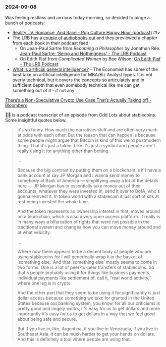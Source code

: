 ### 2024-09-08
Was feeling restless and anxious today morning, so decided to binge a bunch of podcasts:
* [Reality TV, Romance, And Race - Pop Culture Happy Hour (podcast)](https://lnns.co/ELcCsHxki5l) #tv 
* The LRB has a [couple of audiobooks out](https://lrb.supportingcast.fm/audiobooks) and they previewed a chapter from each book in their podcast feed
	* On Jean-Paul Sartre from _Becoming a Philosopher_ by Jonathan Rée: [Jean-Paul Sartre: 'Being and Nothingness' - The LRB Podcast](https://lnns.co/TvkuKJpiWQS)
	* On Edith Piaf from _Complicated Women_ by Bee Wilson: [On Edith Piaf - The LRB Podcast](https://lnns.co/pLa5QXtOwz1)
* [What is artificial general intelligence?](https://www.economist.com/podcasts/2024/09/04/what-is-artificial-general-intelligence) - The Economist has some of the best take on artificial intelligence for MBA/Biz Analyst types. It is not overly technical, but it covers the concepts so articulately and in sufficient depth that even somebody technical like me can get something out of it - if not any


[There’s a Non-Speculative Crypto Use Case That’s Actually Taking off - Bloomberg](https://www.bloomberg.com/news/articles/2024-09-06/there-s-a-non-speculative-crypto-use-case-that-s-actually-taking-off?sref=6rqLu4ZS)

☝🏽 is a podcast transcript of an episode from Odd Lots about stablecoins. Some insightful quotes below.

> It's so funny. How much the narratives shift and are often very much at odds with each other. But the reason that can happen is because some people might argue that Bitcoin is kind of this weird postmodern thing. That it's just a token. Like it's just a symbol and people aren't really using it for anything other than betting.
> 
> …
> 
> Because the big contrast by putting them on a blockchain is if I have a bank account at say JP Morgan and I wanna send money to somebody at Bank of America — simplifying away a lot of the details here — JP Morgan has to essentially take money out of their accounts, whatever they were invested in, send it over to BofA, who's gonna reinvest it. In token world with a stablecoin it just sort of sits at rest being invested the whole time.
>
> And the token represents an ownership interest in that, moves around on a blockchain, which is also a very open access platform. It really is in many ways a bifurcation of rights that were not possible in the traditional system and changes how you can move money around and at what velocity.
> 
> …
> 
> Where now there appears to be a decent body of people who are using stablecoins for I will generically wrap it in the basket of ‘something else.’ And that ‘something else’ mostly seems to come in two forms. One is a lot of peer-to-peer transfers of stablecoins. So that's people probably using it for things like business payments, individual payments like settlement of, call it, “real world activity,” where one leg is in crypto.
>
> And the other part that they seem to be using it for significantly is just dollar access because something we take for granted in the United States because our banking system, you know, for all our criticisms is pretty good and largely works, it's easy for us to get dollars and more importantly it's easy for us to get dollars in a way that we feel good about being safe and secure.
> 
> But if you live in, like, Argentina, if you live in Venezuela, if you live in Southeast Asia, it can be much harder to get your hands on dollars. And this is definitely a tool where people are using that.

